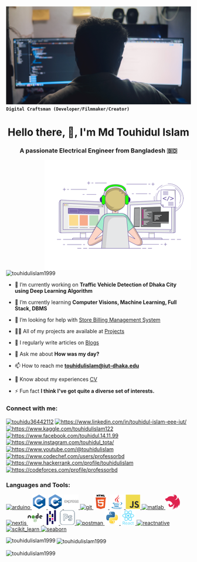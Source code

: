 ![logo](https://github.com/touhidulislam1999/touhidulislam1999/blob/main/Banner%20Final.JPG)
**`Digital Craftsman (Developer/Filmmaker/Creator)`**
<h1 align="center">Hello there, 👋, I'm Md Touhidul Islam</h1>
<h3 align="center">A passionate Electrical Engineer from Bangladesh 🇧🇩</h3>

<img align="right" alt="Coding" width="400" src="https://raw.githubusercontent.com/devSouvik/devSouvik/master/gif3.gif">

<p align="left"> <img src="https://komarev.com/ghpvc/?username=touhidulislam1999&label=Profile%20views&color=0e75b6&style=flat" alt="touhidulislam1999" /> </p>

- 🔭 I’m currently working on **Traffic Vehicle Detection of Dhaka City using Deep Learning Algorithm**

- 🌱 I’m currently learning **Computer Visions, Machine Learning, Full Stack, DBMS**

- 🤝 I’m looking for help with [Store Billing Management System](https://script.google.com/macros/s/AKfycbykWz0ata6-XJmmBsxW4ueB2Z85EiKHmW0mZbZ1Tk__wbcR5IUVgrasWs_lT9tHfcV6mw/exec)

- 👨‍💻 All of my projects are available at [Projects](https://touhidul.com/projects/)

- 📝 I regularly write articles on [Blogs](https://touhidul.com/travels/)

- 💬 Ask me about **How was my day?**

- 📫 How to reach me **touhidulislam@iut-dhaka.edu**

- 📄 Know about my experiences [CV](https://drive.usercontent.google.com/uc?id=1s6yFdoyMmFGDjX5I5rJBv96Yfyuiu5_x&export=download)

- ⚡ Fun fact **I think I've got quite a diverse set of interests.**

<h3 align="left">Connect with me:</h3>
<p align="left">
<a href="https://twitter.com/touhidu36442112" target="blank"><img align="center" src="https://raw.githubusercontent.com/rahuldkjain/github-profile-readme-generator/master/src/images/icons/Social/twitter.svg" alt="touhidu36442112" height="30" width="40" /></a>
<a href="https://linkedin.com/in/https://www.linkedin.com/in/touhidul-islam-eee-iut/" target="blank"><img align="center" src="https://raw.githubusercontent.com/rahuldkjain/github-profile-readme-generator/master/src/images/icons/Social/linked-in-alt.svg" alt="https://www.linkedin.com/in/touhidul-islam-eee-iut/" height="30" width="40" /></a>
<a href="https://kaggle.com/https://www.kaggle.com/touhidulislam122" target="blank"><img align="center" src="https://raw.githubusercontent.com/rahuldkjain/github-profile-readme-generator/master/src/images/icons/Social/kaggle.svg" alt="https://www.kaggle.com/touhidulislam122" height="30" width="40" /></a>
<a href="https://fb.com/https://www.facebook.com/touhidul.14.11.99" target="blank"><img align="center" src="https://raw.githubusercontent.com/rahuldkjain/github-profile-readme-generator/master/src/images/icons/Social/facebook.svg" alt="https://www.facebook.com/touhidul.14.11.99" height="30" width="40" /></a>
<a href="https://instagram.com/https://www.instagram.com/touhidul_tota/" target="blank"><img align="center" src="https://raw.githubusercontent.com/rahuldkjain/github-profile-readme-generator/master/src/images/icons/Social/instagram.svg" alt="https://www.instagram.com/touhidul_tota/" height="30" width="40" /></a>
<a href="https://www.youtube.com/c/https://www.youtube.com/@touhidulislam" target="blank"><img align="center" src="https://raw.githubusercontent.com/rahuldkjain/github-profile-readme-generator/master/src/images/icons/Social/youtube.svg" alt="https://www.youtube.com/@touhidulislam" height="30" width="40" /></a>
<a href="https://www.codechef.com/users/professorbd" target="blank"><img align="center" src="https://cdn.jsdelivr.net/npm/simple-icons@3.1.0/icons/codechef.svg" alt="https://www.codechef.com/users/professorbd" height="30" width="40" /></a>
<a href="https://www.hackerrank.com/https://www.hackerrank.com/profile/touhidulislam" target="blank"><img align="center" src="https://raw.githubusercontent.com/rahuldkjain/github-profile-readme-generator/master/src/images/icons/Social/hackerrank.svg" alt="https://www.hackerrank.com/profile/touhidulislam" height="30" width="40" /></a>
<a href="https://codeforces.com/profile/https://codeforces.com/profile/professorbd" target="blank"><img align="center" src="https://raw.githubusercontent.com/rahuldkjain/github-profile-readme-generator/master/src/images/icons/Social/codeforces.svg" alt="https://codeforces.com/profile/professorbd" height="30" width="40" /></a>
</p>

<h3 align="left">Languages and Tools:</h3>
<p align="left"> <a href="https://www.arduino.cc/" target="_blank" rel="noreferrer"> <img src="https://cdn.worldvectorlogo.com/logos/arduino-1.svg" alt="arduino" width="40" height="40"/> </a> <a href="https://www.cprogramming.com/" target="_blank" rel="noreferrer"> <img src="https://raw.githubusercontent.com/devicons/devicon/master/icons/c/c-original.svg" alt="c" width="40" height="40"/> </a> <a href="https://www.w3schools.com/cpp/" target="_blank" rel="noreferrer"> <img src="https://raw.githubusercontent.com/devicons/devicon/master/icons/cplusplus/cplusplus-original.svg" alt="cplusplus" width="40" height="40"/> </a> <a href="https://expressjs.com" target="_blank" rel="noreferrer"> <img src="https://raw.githubusercontent.com/devicons/devicon/master/icons/express/express-original-wordmark.svg" alt="express" width="40" height="40"/> </a> <a href="https://git-scm.com/" target="_blank" rel="noreferrer"> <img src="https://www.vectorlogo.zone/logos/git-scm/git-scm-icon.svg" alt="git" width="40" height="40"/> </a> <a href="https://www.w3.org/html/" target="_blank" rel="noreferrer"> <img src="https://raw.githubusercontent.com/devicons/devicon/master/icons/html5/html5-original-wordmark.svg" alt="html5" width="40" height="40"/> </a> <a href="https://www.java.com" target="_blank" rel="noreferrer"> <img src="https://raw.githubusercontent.com/devicons/devicon/master/icons/java/java-original.svg" alt="java" width="40" height="40"/> </a> <a href="https://developer.mozilla.org/en-US/docs/Web/JavaScript" target="_blank" rel="noreferrer"> <img src="https://raw.githubusercontent.com/devicons/devicon/master/icons/javascript/javascript-original.svg" alt="javascript" width="40" height="40"/> </a> <a href="https://www.mathworks.com/" target="_blank" rel="noreferrer"> <img src="https://upload.wikimedia.org/wikipedia/commons/2/21/Matlab_Logo.png" alt="matlab" width="40" height="40"/> </a> <a href="https://nestjs.com/" target="_blank" rel="noreferrer"> <img src="https://raw.githubusercontent.com/devicons/devicon/master/icons/nestjs/nestjs-plain.svg" alt="nestjs" width="40" height="40"/> </a> <a href="https://nextjs.org/" target="_blank" rel="noreferrer"> <img src="https://cdn.worldvectorlogo.com/logos/nextjs-2.svg" alt="nextjs" width="40" height="40"/> </a> <a href="https://nodejs.org" target="_blank" rel="noreferrer"> <img src="https://raw.githubusercontent.com/devicons/devicon/master/icons/nodejs/nodejs-original-wordmark.svg" alt="nodejs" width="40" height="40"/> </a> <a href="https://pandas.pydata.org/" target="_blank" rel="noreferrer"> <img src="https://raw.githubusercontent.com/devicons/devicon/2ae2a900d2f041da66e950e4d48052658d850630/icons/pandas/pandas-original.svg" alt="pandas" width="40" height="40"/> </a> <a href="https://www.photoshop.com/en" target="_blank" rel="noreferrer"> <img src="https://raw.githubusercontent.com/devicons/devicon/master/icons/photoshop/photoshop-line.svg" alt="photoshop" width="40" height="40"/> </a> <a href="https://postman.com" target="_blank" rel="noreferrer"> <img src="https://www.vectorlogo.zone/logos/getpostman/getpostman-icon.svg" alt="postman" width="40" height="40"/> </a> <a href="https://www.python.org" target="_blank" rel="noreferrer"> <img src="https://raw.githubusercontent.com/devicons/devicon/master/icons/python/python-original.svg" alt="python" width="40" height="40"/> </a> <a href="https://reactjs.org/" target="_blank" rel="noreferrer"> <img src="https://raw.githubusercontent.com/devicons/devicon/master/icons/react/react-original-wordmark.svg" alt="react" width="40" height="40"/> </a> <a href="https://reactnative.dev/" target="_blank" rel="noreferrer"> <img src="https://reactnative.dev/img/header_logo.svg" alt="reactnative" width="40" height="40"/> </a> <a href="https://scikit-learn.org/" target="_blank" rel="noreferrer"> <img src="https://upload.wikimedia.org/wikipedia/commons/0/05/Scikit_learn_logo_small.svg" alt="scikit_learn" width="40" height="40"/> </a> <a href="https://seaborn.pydata.org/" target="_blank" rel="noreferrer"> <img src="https://seaborn.pydata.org/_images/logo-mark-lightbg.svg" alt="seaborn" width="40" height="40"/> </a> </p>

<p><img align="left" src="https://github-readme-stats.vercel.app/api/top-langs?username=touhidulislam1999&show_icons=true&locale=en&layout=compact" alt="touhidulislam1999" /></p>

<p>&nbsp;<img align="center" src="https://github-readme-stats.vercel.app/api?username=touhidulislam1999&show_icons=true&locale=en" alt="touhidulislam1999" /></p>

<p><img align="center" src="https://github-readme-streak-stats.herokuapp.com/?user=touhidulislam1999&" alt="touhidulislam1999" /></p>
